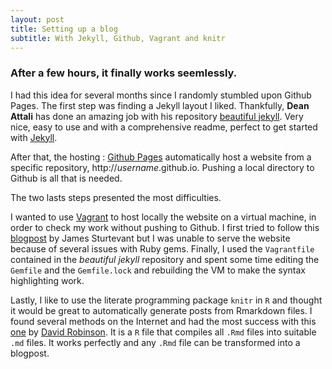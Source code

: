 ```yaml
---
layout: post
title: Setting up a blog
subtitle: With Jekyll, Github, Vagrant and knitr
---
```


### After a few hours, it finally works seemlessly.

I had this idea for several months since I randomly stumbled upon Github Pages. The first step was finding a Jekyll layout I liked.
Thankfully, **Dean Attali** has done an amazing job with his repository [beautiful jekyll](https://github.com/daattali/beautiful-jekyll). Very nice, easy to use and with a comprehensive readme, perfect to get started with [Jekyll](https://jekyllrb.com/).

After that, the hosting : [Github Pages](https://pages.github.com/) automatically host a website from a specific repository,  http://*username*.github.io. Pushing a local directory to Github is all that is needed.

The two lasts steps presented the most difficulties.

I wanted to use [Vagrant](https://www.vagrantup.com/) to host locally the website on a virtual machine, in order to check my work without pushing to Github. I first tried to follow this [blogpost](http://www.jamessturtevant.com/posts/running-jekyll-in-windows/) by James Sturtevant but I was unable to serve the website because of several issues with Ruby gems. Finally, I used the `Vagrantfile` contained in the *beautiful jekyll* repository and spent some time editing the `Gemfile` and the `Gemfile.lock` and rebuilding the VM to make the syntax highlighting work.

Lastly, I like to use the literate programming package `knitr` in `R` and thought it would be great to automatically generate posts from Rmarkdown files. I found several methods on the Internet and had the most success with this [one](https://github.com/dgrtwo/dgrtwo.github.com/blob/master/_scripts/knitpages.R) by [David Robinson](http://varianceexplained.org/pages/workflow/). It is a `R` file that compiles all `.Rmd` files into suitable `.md` files. It works perfectly and any `.Rmd` file can be transformed into a blogpost.

